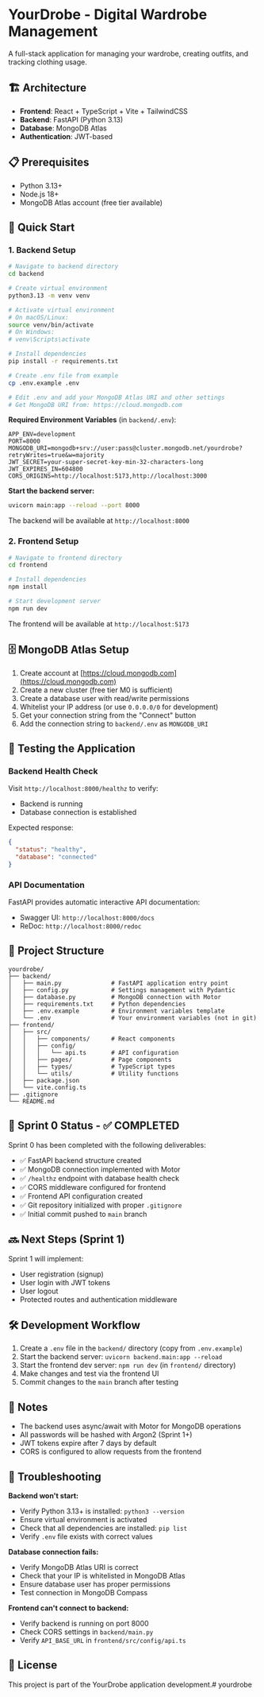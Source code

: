 # YourDrobe - Digital Wardrobe Management

A full-stack application for managing your wardrobe, creating outfits, and tracking clothing usage.

## 🏗️ Architecture

- **Frontend**: React + TypeScript + Vite + TailwindCSS
- **Backend**: FastAPI (Python 3.13)
- **Database**: MongoDB Atlas
- **Authentication**: JWT-based

## 📋 Prerequisites

- Python 3.13+
- Node.js 18+
- MongoDB Atlas account (free tier available)

## 🚀 Quick Start

### 1. Backend Setup

```bash
# Navigate to backend directory
cd backend

# Create virtual environment
python3.13 -m venv venv

# Activate virtual environment
# On macOS/Linux:
source venv/bin/activate
# On Windows:
# venv\Scripts\activate

# Install dependencies
pip install -r requirements.txt

# Create .env file from example
cp .env.example .env

# Edit .env and add your MongoDB Atlas URI and other settings
# Get MongoDB URI from: https://cloud.mongodb.com
```

**Required Environment Variables** (in `backend/.env`):
```
APP_ENV=development
PORT=8000
MONGODB_URI=mongodb+srv://user:pass@cluster.mongodb.net/yourdrobe?retryWrites=true&w=majority
JWT_SECRET=your-super-secret-key-min-32-characters-long
JWT_EXPIRES_IN=604800
CORS_ORIGINS=http://localhost:5173,http://localhost:3000
```

**Start the backend server:**
```bash
uvicorn main:app --reload --port 8000
```

The backend will be available at `http://localhost:8000`

### 2. Frontend Setup

```bash
# Navigate to frontend directory
cd frontend

# Install dependencies
npm install

# Start development server
npm run dev
```

The frontend will be available at `http://localhost:5173`

## 🗄️ MongoDB Atlas Setup

1. Create account at [https://cloud.mongodb.com](https://cloud.mongodb.com)
2. Create a new cluster (free tier M0 is sufficient)
3. Create a database user with read/write permissions
4. Whitelist your IP address (or use `0.0.0.0/0` for development)
5. Get your connection string from the "Connect" button
6. Add the connection string to `backend/.env` as `MONGODB_URI`

## 🧪 Testing the Application

### Backend Health Check

Visit `http://localhost:8000/healthz` to verify:
- Backend is running
- Database connection is established

Expected response:
```json
{
  "status": "healthy",
  "database": "connected"
}
```

### API Documentation

FastAPI provides automatic interactive API documentation:
- Swagger UI: `http://localhost:8000/docs`
- ReDoc: `http://localhost:8000/redoc`

## 📁 Project Structure

```
yourdrobe/
├── backend/
│   ├── main.py              # FastAPI application entry point
│   ├── config.py            # Settings management with Pydantic
│   ├── database.py          # MongoDB connection with Motor
│   ├── requirements.txt     # Python dependencies
│   ├── .env.example         # Environment variables template
│   └── .env                 # Your environment variables (not in git)
├── frontend/
│   ├── src/
│   │   ├── components/      # React components
│   │   ├── config/
│   │   │   └── api.ts       # API configuration
│   │   ├── pages/           # Page components
│   │   ├── types/           # TypeScript types
│   │   └── utils/           # Utility functions
│   ├── package.json
│   └── vite.config.ts
├── .gitignore
└── README.md
```

## 🎯 Sprint 0 Status - ✅ COMPLETED

Sprint 0 has been completed with the following deliverables:

- ✅ FastAPI backend structure created
- ✅ MongoDB connection implemented with Motor
- ✅ `/healthz` endpoint with database health check
- ✅ CORS middleware configured for frontend
- ✅ Frontend API configuration created
- ✅ Git repository initialized with proper `.gitignore`
- ✅ Initial commit pushed to `main` branch

## 🔜 Next Steps (Sprint 1)

Sprint 1 will implement:
- User registration (signup)
- User login with JWT tokens
- User logout
- Protected routes and authentication middleware

## 🛠️ Development Workflow

1. Create a `.env` file in the `backend/` directory (copy from `.env.example`)
2. Start the backend server: `uvicorn backend.main:app --reload`
3. Start the frontend dev server: `npm run dev` (in `frontend/` directory)
4. Make changes and test via the frontend UI
5. Commit changes to the `main` branch after testing

## 📝 Notes

- The backend uses async/await with Motor for MongoDB operations
- All passwords will be hashed with Argon2 (Sprint 1+)
- JWT tokens expire after 7 days by default
- CORS is configured to allow requests from the frontend

## 🐛 Troubleshooting

**Backend won't start:**
- Verify Python 3.13+ is installed: `python3 --version`
- Ensure virtual environment is activated
- Check that all dependencies are installed: `pip list`
- Verify `.env` file exists with correct values

**Database connection fails:**
- Verify MongoDB Atlas URI is correct
- Check that your IP is whitelisted in MongoDB Atlas
- Ensure database user has proper permissions
- Test connection in MongoDB Compass

**Frontend can't connect to backend:**
- Verify backend is running on port 8000
- Check CORS settings in `backend/main.py`
- Verify `API_BASE_URL` in `frontend/src/config/api.ts`

## 📄 License

This project is part of the YourDrobe application development.# yourdrobe
